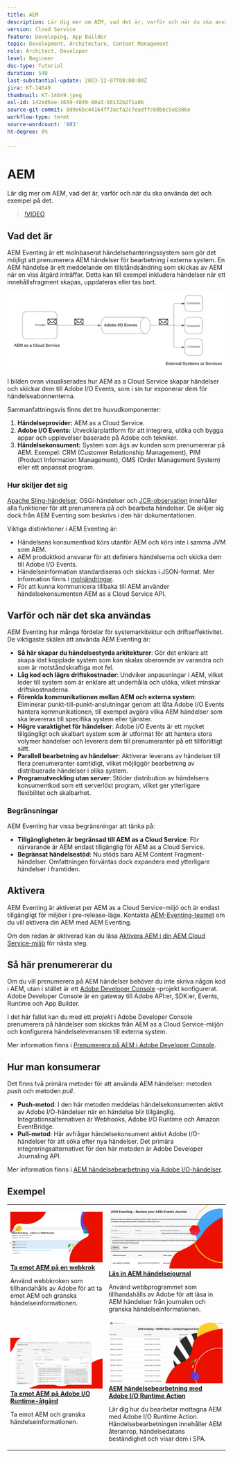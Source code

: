 ```yaml
---
title: AEM
description: Lär dig mer om AEM, vad det är, varför och när du ska använda det och exempel på det.
version: Cloud Service
feature: Developing, App Builder
topic: Development, Architecture, Content Management
role: Architect, Developer
level: Beginner
doc-type: Tutorial
duration: 540
last-substantial-update: 2023-12-07T00:00:00Z
jira: KT-14649
thumbnail: KT-14649.jpeg
exl-id: 142ed6ae-1659-4849-80a3-50132b2f1a86
source-git-commit: 8d9e6bc44164ff3acfa2c7eadffc60bbc5e8306e
workflow-type: tm+mt
source-wordcount: '883'
ht-degree: 0%

---
```


# AEM

Lär dig mer om AEM, vad det är, varför och när du ska använda det och exempel på det.

>[!VIDEO](https://video.tv.adobe.com/v/3426686?quality=12&learn=on)

## Vad det är

AEM Eventing är ett molnbaserat händelsehanteringssystem som gör det möjligt att prenumerera AEM händelser för bearbetning i externa system. En AEM händelse är ett meddelande om tillståndsändring som skickas av AEM när en viss åtgärd inträffar. Detta kan till exempel inkludera händelser när ett innehållsfragment skapas, uppdateras eller tas bort.

![AEM-händelser](./assets/aem-eventing.png)

I bilden ovan visualiserades hur AEM as a Cloud Service skapar händelser och skickar dem till Adobe I/O Events, som i sin tur exponerar dem för händelseabonnenterna.

Sammanfattningsvis finns det tre huvudkomponenter:

1. **Händelseprovider:** AEM as a Cloud Service.
1. **Adobe I/O Events:** Utvecklarplattform för att integrera, utöka och bygga appar och upplevelser baserade på Adobe och tekniker.
1. **Händelsekonsument:** System som ägs av kunden som prenumererar på AEM. Exempel: CRM (Customer Relationship Management), PIM (Product Information Management), OMS (Order Management System) eller ett anpassat program.

### Hur skiljer det sig

[Apache Sling-händelser](https://sling.apache.org/documentation/bundles/apache-sling-eventing-and-job-handling.html), OSGi-händelser och [JCR-observation](https://jackrabbit.apache.org/oak/docs/features/observation.html) innehåller alla funktioner för att prenumerera på och bearbeta händelser. De skiljer sig dock från AEM Eventing som beskrivs i den här dokumentationen.

Viktiga distinktioner i AEM Eventing är:

- Händelsens konsumentkod körs utanför AEM och körs inte i samma JVM som AEM.
- AEM produktkod ansvarar för att definiera händelserna och skicka dem till Adobe I/O Events.
- Händelseinformation standardiseras och skickas i JSON-format. Mer information finns i [molnändringar](https://cloudevents.io/).
- För att kunna kommunicera tillbaka till AEM använder händelsekonsumenten AEM as a Cloud Service API.


## Varför och när det ska användas

AEM Eventing har många fördelar för systemarkitektur och driftseffektivitet. De viktigaste skälen att använda AEM Eventing är:

- **Så här skapar du händelsestyrda arkitekturer**: Gör det enklare att skapa löst kopplade system som kan skalas oberoende av varandra och som är motståndskraftiga mot fel.
- **Låg kod och lägre driftskostnader**: Undviker anpassningar i AEM, vilket leder till system som är enklare att underhålla och utöka, vilket minskar driftskostnaderna.
- **Förenkla kommunikationen mellan AEM och externa system**: Eliminerar punkt-till-punkt-anslutningar genom att låta Adobe I/O Events hantera kommunikationen, till exempel avgöra vilka AEM händelser som ska levereras till specifika system eller tjänster.
- **Högre varaktighet för händelser**: Adobe I/O Events är ett mycket tillgängligt och skalbart system som är utformat för att hantera stora volymer händelser och leverera dem till prenumeranter på ett tillförlitligt sätt.
- **Parallell bearbetning av händelser**: Aktiverar leverans av händelser till flera prenumeranter samtidigt, vilket möjliggör bearbetning av distribuerade händelser i olika system.
- **Programutveckling utan server**: Stöder distribution av händelsens konsumentkod som ett serverlöst program, vilket ger ytterligare flexibilitet och skalbarhet.

### Begränsningar

AEM Eventing har vissa begränsningar att tänka på:

- **Tillgängligheten är begränsad till AEM as a Cloud Service**: För närvarande är AEM endast tillgänglig för AEM as a Cloud Service.
- **Begränsat händelsestöd**: Nu stöds bara AEM Content Fragment-händelser. Omfattningen förväntas dock expandera med ytterligare händelser i framtiden.

## Aktivera

AEM Eventing är aktiverat per AEM as a Cloud Service-miljö och är endast tillgängligt för miljöer i pre-release-läge. Kontakta <a href="mailto:grp-aem-events@adobe.com">AEM-Eventing-teamet</a> om du vill aktivera din AEM med AEM Eventing.

Om den redan är aktiverad kan du läsa [Aktivera AEM i din AEM Cloud Service-miljö](https://developer.adobe.com/experience-cloud/experience-manager-apis/guides/events/#enable-aem-events-on-your-aem-cloud-service-environment) för nästa steg.

## Så här prenumererar du

Om du vill prenumerera på AEM händelser behöver du inte skriva någon kod i AEM, utan i stället är ett [Adobe Developer Console](https://developer.adobe.com/) -projekt konfigurerat. Adobe Developer Console är en gateway till Adobe API:er, SDK:er, Events, Runtime och App Builder.

I det här fallet kan du med ett _projekt_ i Adobe Developer Console prenumerera på händelser som skickas från AEM as a Cloud Service-miljön och konfigurera händelseleveransen till externa system.

Mer information finns i [Prenumerera på AEM i Adobe Developer Console](https://developer.adobe.com/experience-cloud/experience-manager-apis/guides/events/#how-to-subscribe-to-aem-events-in-the-adobe-developer-console).

## Hur man konsumerar

Det finns två primära metoder för att använda AEM händelser: metoden _push_ och metoden _pull_.

- **Push-metod**: I den här metoden meddelas händelsekonsumenten aktivt av Adobe I/O-händelser när en händelse blir tillgänglig. Integrationsalternativen är Webhooks, Adobe I/O Runtime och Amazon EventBridge.
- **Pull-metod**: Här avfrågar händelsekonsument aktivt Adobe I/O-händelser för att söka efter nya händelser. Det primära integreringsalternativet för den här metoden är Adobe Developer Journaling API.

Mer information finns i [AEM händelsebearbetning via Adobe I/O-händelser](https://developer.adobe.com/experience-cloud/experience-manager-apis/guides/events/#aem-events-processing-via-adobe-io).

## Exempel

<table>
  <tr>
    <td>
        <a  href="./examples/webhook.md"><img alt="Ta emot AEM på en webkrok" src="./assets/examples/webhook/webhook-example.png"/></a>
        <div><strong><a href="./examples/webhook.md">Ta emot AEM på en webkrok</a></strong></div>
        <p>
          Använd webbkroken som tillhandahålls av Adobe för att ta emot AEM och granska händelseinformationen.
        </p>
      </td>
      <td>
        <a  href="./examples/journaling.md"><img alt="Läs in AEM händelsejournal" src="./assets/examples/journaling/eventing-journal.png"/></a>
        <div><strong><a href="./examples/journaling.md">Läs in AEM händelsejournal</a></strong></div>
        <p>
          Använd webbprogrammet som tillhandahålls av Adobe för att läsa in AEM händelser från journalen och granska händelseinformationen.
        </p>
      </td>
    </tr>
  <tr>
    <td>
        <a  href="./examples/runtime-action.md"><img alt="Ta emot AEM om Adobe I/O Runtime-åtgärd" src="./assets/examples/runtime-action/eventing-runtime.png"/></a>
        <div><strong><a href="./examples/runtime-action.md">Ta emot AEM på Adobe I/O Runtime-åtgärd</a></strong></div>
        <p>
          Ta emot AEM och granska händelseinformationen.
        </p>
      </td>
      <td>
        <a  href="./examples/event-processing-using-runtime-action.md"><img alt="AEM händelsehantering med Adobe I/O Runtime Action" src="./assets/examples/event-processing-using-runtime-action/event-processing.png"/></a>
        <div><strong><a href="./examples/event-processing-using-runtime-action.md">AEM händelsebearbetning med Adobe I/O Runtime Action</a></strong></div>
        <p>
          Lär dig hur du bearbetar mottagna AEM med Adobe I/O Runtime Action. Händelsebearbetningen innehåller AEM återanrop, händelsedatans beständighet och visar dem i SPA.
        </p>
      </td>
  </tr>    
</table>
